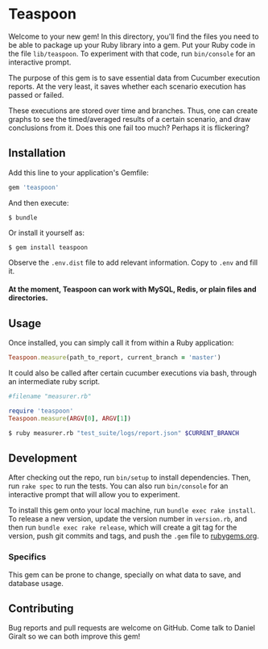 # Teaspoon

Welcome to your new gem! In this directory, you'll find the files you need to be able to package up your Ruby library into a gem. Put your Ruby code in the file `lib/teaspoon`. To experiment with that code, run `bin/console` for an interactive prompt.

The purpose of this gem is to save essential data from Cucumber execution reports. At the very least, it saves whether each scenario execution has passed or failed. 

These executions are stored over time and branches. Thus, one can create graphs to see the timed/averaged results of a certain scenario, and draw conclusions from it. Does this one fail too much? Perhaps it is flickering?

## Installation

Add this line to your application's Gemfile:

```ruby
gem 'teaspoon'
```

And then execute:

    $ bundle

Or install it yourself as:

    $ gem install teaspoon
    
Observe the `.env.dist` file to add relevant information. Copy to `.env` and fill it.

#### At the moment, Teaspoon can work with MySQL, Redis, or plain files and directories.

## Usage

Once installed, you can simply call it from within a Ruby application:
 
```ruby
Teaspoon.measure(path_to_report, current_branch = 'master')
```

It could also be called after certain cucumber executions via bash, through an intermediate ruby script.

```ruby
#filename "measurer.rb"

require 'teaspoon'
Teaspoon.measure(ARGV[0], ARGV[1])
```
```bash
$ ruby measurer.rb "test_suite/logs/report.json" $CURRENT_BRANCH
```

## Development

After checking out the repo, run `bin/setup` to install dependencies. Then, run `rake spec` to run the tests. You can also run `bin/console` for an interactive prompt that will allow you to experiment.

To install this gem onto your local machine, run `bundle exec rake install`. To release a new version, update the version number in `version.rb`, and then run `bundle exec rake release`, which will create a git tag for the version, push git commits and tags, and push the `.gem` file to [rubygems.org](https://rubygems.org).

### Specifics

This gem can be prone to change, specially on what data to save, and database usage. 

## Contributing

Bug reports and pull requests are welcome on GitHub. Come talk to Daniel Giralt so we can both improve this gem!

